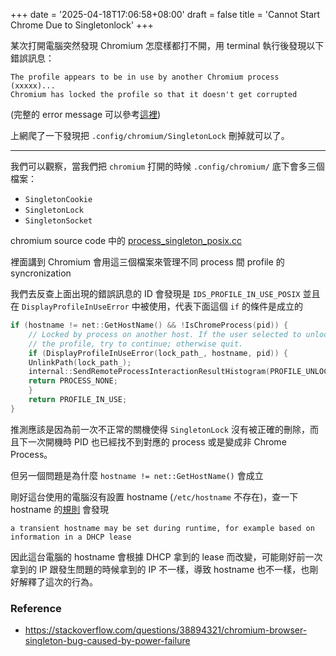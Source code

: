 +++
date = '2025-04-18T17:06:58+08:00'
draft = false
title = 'Cannot Start Chrome Due to Singletonlock'
+++

某次打開電腦突然發現 Chromium 怎麼樣都打不開，用 terminal 執行後發現以下錯誤訊息：

```
The profile appears to be in use by another Chromium process (xxxxx)...
Chromium has locked the profile so that it doesn't get corrupted
```

(完整的 error message 可以參考[這裡](https://chromium.googlesource.com/chromium/src/+/master/chrome/app/chromium_strings.grd#1359))

上網爬了一下發現把 `.config/chromium/SingletonLock` 刪掉就可以了。

---

我們可以觀察，當我們把 `chromium` 打開的時候 `.config/chromium/` 底下會多三個檔案：

* `SingletonCookie`
* `SingletonLock`
* `SingletonSocket`

chromium source code 中的 [process_singleton_posix.cc](https://chromium.googlesource.com/chromium/src/+/HEAD/chrome/browser/process_singleton_posix.cc)

裡面講到 Chromium 會用這三個檔案來管理不同 process 間 profile 的 syncronization 

我們去反查上面出現的錯誤訊息的 ID 會發現是 `IDS_PROFILE_IN_USE_POSIX` 並且在 `DisplayProfileInUseError` 中被使用，代表下面這個 `if` 的條件是成立的

```c
if (hostname != net::GetHostName() && !IsChromeProcess(pid)) {
    // Locked by process on another host. If the user selected to unlock
    // the profile, try to continue; otherwise quit.
    if (DisplayProfileInUseError(lock_path_, hostname, pid)) {
    UnlinkPath(lock_path_);
    internal::SendRemoteProcessInteractionResultHistogram(PROFILE_UNLOCKED);
    return PROCESS_NONE;
    }
    return PROFILE_IN_USE;
}
```

推測應該是因為前一次不正常的關機使得 `SingletonLock` 沒有被正確的刪除，而且下一次開機時 PID 也已經找不到對應的 process 或是變成非 Chrome Process。

但另一個問題是為什麼 `hostname != net::GetHostName()` 會成立

剛好這台使用的電腦沒有設置 hostname (`/etc/hostname` 不存在)，查一下 hostname 的[規則](https://man.archlinux.org/man/hostname.5) 會發現 

```
a transient hostname may be set during runtime, for example based on information in a DHCP lease
```

因此這台電腦的 hostname 會根據 DHCP 拿到的 lease 而改變，可能剛好前一次拿到的 IP 跟發生問題的時候拿到的 IP 不一樣，導致 hostname 也不一樣，也剛好解釋了這次的行為。


### Reference
* https://stackoverflow.com/questions/38894321/chromium-browser-singleton-bug-caused-by-power-failure